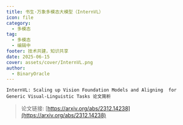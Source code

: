 ```yaml
---
title: 书生·万象多模态大模型（InternVL）
icon: file
category:
  - 多模态
tag:
  - 多模态
  - 编辑中
footer: 技术共建，知识共享
date: 2025-06-15
cover: assets/cover/InternVL.png
author:
  - BinaryOracle
---
```


`InternVL: Scaling up Vision Foundation Models and Aligning  for Generic Visual-Linguistic Tasks 论文简析` 

<!-- more -->

> 论文链接: [https://arxiv.org/abs/2312.14238](https://arxiv.org/abs/2312.14238)


